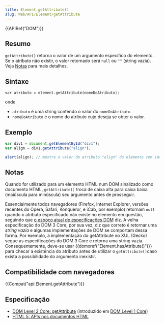 ```yaml
---
title: Element.getAttribute()
slug: Web/API/Element/getAttribute
---
```

{{APIRef("DOM")}}

## Resumo

`getAttribute()` retorna o valor de um argumento específico do elemento. Se o atributo não existir, o valor retornado será `null` ou `""` (string vazia). Veja [Notas](#notas) para mais detalhes.

## Sintaxe

```
var atributo = element.getAttribute(nomeDoAtributo);
```

onde

- `atributo` é uma string contendo o valor do `nomeDoAtributo`.
- `nomeDoAtributo` é o nome do atributo cujo deseja se obter o valor.

## Exemplo

```js
var div1 = document.getElementById("div1");
var align = div1.getAttribute("align");

alert(align); // mostra o valor do atributo "align" do elemento com id="div1"
```

## Notas

Quando for utilizado para um elemento HTML num DOM sinalizado como documento HTML, `getAttribute()` troca de caixa alta para caixa baixa (maiúscula para minúscula) seu argumento antes de prosseguir.

Essencialmente todos navegadores (Firefox, Internet Explorer, versões recentes do Opera, Safari, Konqueror, e iCab, por exemplo) retornam `null` quando o atributo especificado não existe no elemento em questão, seguindo que [o esboço atual de especificações DOM](http://dom.spec.whatwg.org/#dom-element-getattribute) diz. A velha especificação do DOM 3 Core, por sua vez, diz que correto é retornar uma _string vazia_ e algumas implementações de DOM se comportam dessa forma. Por exemplo, a implementação do getAttribute no XUL (Gecko) segue as especificações do DOM 3 Core e retorna uma string vazia. Consequentemente, deve-se usar {{domxref("Element.hasAttribute()")}} para checar a existência do atributo antes de utilizar o `getAttribute()`caso exista a possibilidade do argumento inexistir.

## Compatibilidade com navegadores

{{Compat("api.Element.getAttribute")}}

## Especificação

- [DOM Level 2 Core: getAttribute](http://www.w3.org/TR/DOM-Level-2-Core/core.html#ID-666EE0F9) (introduzido em [DOM Level 1 Core](http://www.w3.org/TR/REC-DOM-Level-1/level-one-core.html#method-getAttribute))
- [HTML 5: APIs nos documentos HTML](http://www.whatwg.org/specs/web-apps/current-work/multipage/dom.html#apis-in-html-documents)
